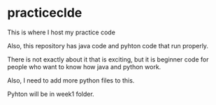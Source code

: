 # practiceclde
This is where I host my practice code

Also, this repository has java code and pyhton code that run properly.

There is not exactly about it that is exciting, but it is beginner code for people who want to know how java and python work. 

Also, I need to add more python files to this. 

Pyhton will be in week1 folder. 
